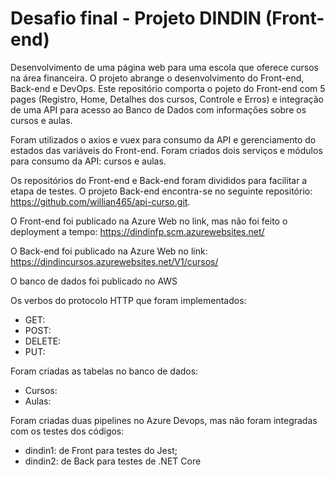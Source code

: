 # Desafio final - Projeto DINDIN (Front-end)
Desenvolvimento de uma página web para uma escola que oferece cursos na área financeira. O projeto abrange o desenvolvimento do Front-end, Back-end e DevOps. Este repositório comporta o pojeto do Front-end com 5 pages (Registro, Home, Detalhes dos cursos, Controle e Erros) e integração de uma API para acesso ao Banco de Dados com informações sobre os cursos e aulas. 

Foram utilizados o axios e vuex para consumo da API e gerenciamento do estados das variáveis do Front-end. Foram criados dois serviços e módulos para consumo da API: cursos e aulas.

Os repositórios do Front-end e Back-end foram divididos para facilitar a etapa de testes. O projeto Back-end encontra-se no seguinte repositório: https://github.com/willian465/api-curso.git.

O Front-end foi publicado na Azure Web no link, mas não foi feito o deployment a tempo:
https://dindinfp.scm.azurewebsites.net/

O Back-end foi publicado na Azure Web no link:
https://dindincursos.azurewebsites.net/V1/cursos/

O banco de dados foi publicado no AWS

Os verbos do protocolo HTTP que foram implementados:
- GET:
- POST:
- DELETE:
- PUT:

Foram criadas as tabelas no banco de dados:
- Cursos:
- Aulas:

Foram criadas duas pipelines no Azure Devops, mas não foram integradas com os testes dos códigos:
- dindin1: de Front para testes do Jest;
- dindin2: de Back para testes de .NET Core
